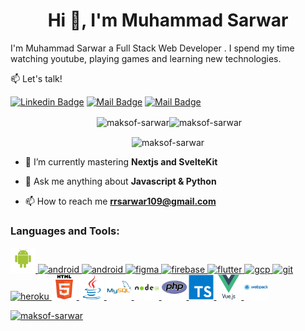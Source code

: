 
<h1  align="center">Hi 👋, I'm Muhammad Sarwar</h1>

I'm Muhammad Sarwar a Full Stack Web Developer . I spend my time watching youtube, playing games and learning new technologies.

:mailbox: Let's talk!


[![Linkedin Badge](https://img.shields.io/badge/-Muhammad%20Sarwar-0e76a8?style=flat&labelColor=0e76a8&logo=linkedin&logoColor=white)](https://www.linkedin.com/in/muhammad-sarwar-649714185/) 
[![Mail Badge](https://img.shields.io/badge/-Muhammad%20Sarwar-4267B2?style=flat&labelColor=4267B2&logo=facebook&logoColor=white)](https://web.facebook.com/muhammadsarwar109/) 
[![Mail Badge](https://img.shields.io/badge/-Muhammad%20Sarwar-c0392b?style=flat&labelColor=c0392b&logo=gmail&logoColor=white)](mailto:rrsarwar109@gmail.com)
  

<p  align="center">&nbsp;<img  align="center"  src="https://github-readme-stats.vercel.app/api?username=maksof-sarwar&show_icons=true&locale=en&theme=aura"  alt="maksof-sarwar"  /><img  align="center"  src="https://github-readme-streak-stats.herokuapp.com/?user=maksof-sarwar&theme=aura&hide_border=true&date_format=M%20j%5B%2C%20Y%5D&currStreakNum=DDDDDD"  alt="maksof-sarwar"  />

</p>

<p  align="center"><img  align="center"  src="https://github-readme-stats.vercel.app/api/top-langs?username=maksof-sarwar&show_icons=true&locale=en&layout=compact&theme=aura"  alt="maksof-sarwar"  /></p>

  



- 🌱 I’m currently mastering **Nextjs and SvelteKit**

  

- 💬 Ask me anything about **Javascript & Python**

  

- 📫 How to reach me **rrsarwar109@gmail.com**

  

  

<h3  align="left">Languages and Tools:</h3>

<p  align="left">

  

<a  href="https://developer.android.com"  target="_blank"  rel="noreferrer">

<img  src="https://raw.githubusercontent.com/devicons/devicon/master/icons/android/android-original-wordmark.svg"  alt="android"  width="40"  height="40"/>

</a>

<a  href="https://svelte.dev/"  target="_blank"  rel="noreferrer">

<img  src="https://nextjs.org/favicon.ico"  alt="android"    height="30"/>

</a>
  
<a  href="https://nextjs.org/"  target="_blank"  rel="noreferrer">


<img  src="https://svelte.dev/_app/immutable/assets/svelte-logo.5c5d7d20.svg"  alt="android"  width="50"  height="50"/>
</a>

  

<a  href="https://www.figma.com/"  target="_blank"  rel="noreferrer">

<img  src="https://www.vectorlogo.zone/logos/figma/figma-icon.svg"  alt="figma"  width="40"  height="40"/>

</a>

  

<a  href="https://firebase.google.com/"  target="_blank"  rel="noreferrer">

<img  src="https://www.vectorlogo.zone/logos/firebase/firebase-icon.svg"  alt="firebase"  width="40"  height="40"/>

</a>

  

<a  href="https://flutter.dev"  target="_blank"  rel="noreferrer">

<img  src="https://www.vectorlogo.zone/logos/flutterio/flutterio-icon.svg"  alt="flutter"  width="40"  height="40"/>

</a>

  

<a  href="https://cloud.google.com"  target="_blank"  rel="noreferrer">

<img  src="https://www.vectorlogo.zone/logos/google_cloud/google_cloud-icon.svg"  alt="gcp"  width="40"  height="40"/>

</a>

  

<a  href="https://git-scm.com/"  target="_blank"  rel="noreferrer">

<img  src="https://www.vectorlogo.zone/logos/git-scm/git-scm-icon.svg"  alt="git"  width="40"  height="40"/>

</a>

  

<a  href="https://heroku.com"  target="_blank"  rel="noreferrer">

<img  src="https://www.vectorlogo.zone/logos/heroku/heroku-icon.svg"  alt="heroku"  width="40"  height="40"/>

</a>

  

<a  href="https://www.w3.org/html/"  target="_blank"  rel="noreferrer">

<img  src="https://raw.githubusercontent.com/devicons/devicon/master/icons/html5/html5-original-wordmark.svg"  alt="html5"  width="40"  height="40"/>

</a>

  

<a  href="https://www.java.com"  target="_blank"  rel="noreferrer">

<img  src="https://raw.githubusercontent.com/devicons/devicon/master/icons/java/java-original.svg"  alt="java"  width="40"  height="40"/>

</a>

  
<a  href="https://www.mysql.com/"  target="_blank"  rel="noreferrer">

<img  src="https://raw.githubusercontent.com/devicons/devicon/master/icons/mysql/mysql-original-wordmark.svg"  alt="mysql"  width="40"  height="40"/>

</a>

  

<a  href="https://nodejs.org"  target="_blank"  rel="noreferrer">

<img  src="https://raw.githubusercontent.com/devicons/devicon/master/icons/nodejs/nodejs-original-wordmark.svg"  alt="nodejs"  width="40"  height="40"/>

</a>

  

  

<a  href="https://www.php.net"  target="_blank"  rel="noreferrer">

<img  src="https://raw.githubusercontent.com/devicons/devicon/master/icons/php/php-original.svg"  alt="php"  width="40"  height="40"/>

</a>




  

<a  href="https://www.typescriptlang.org/"  target="_blank"  rel="noreferrer">

<img  src="https://raw.githubusercontent.com/devicons/devicon/master/icons/typescript/typescript-original.svg"  alt="typescript"  width="40"  height="40"/>

</a>

  


<a  href="https://vuejs.org/"  target="_blank"  rel="noreferrer">

<img  src="https://raw.githubusercontent.com/devicons/devicon/master/icons/vuejs/vuejs-original-wordmark.svg"  alt="vuejs"  width="40"  height="40"/>

</a>

  

<a  href="https://webpack.js.org"  target="_blank"  rel="noreferrer">

<img  src="https://raw.githubusercontent.com/devicons/devicon/d00d0969292a6569d45b06d3f350f463a0107b0d/icons/webpack/webpack-original-wordmark.svg"  alt="webpack"  width="40"  height="40"/>

</a>

</p>

  

<p  align="cente">  <a  href="https://github.com/ryo-ma/github-profile-trophy"><img  src="https://github-profile-trophy.vercel.app/?username=maksof-sarwar&theme=aura"  alt="maksof-sarwar"  /></a>  </p>
